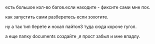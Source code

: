 есть большое кол-во багов.если находите - фиксите сами мне пох.

как запустить сами разберетесь если зохотите.

ну а так тип берете и нохап пайтон3 туда сюда короче гугол.

а еще папку documents создайте ,я прост забыл и мне впадлу.
